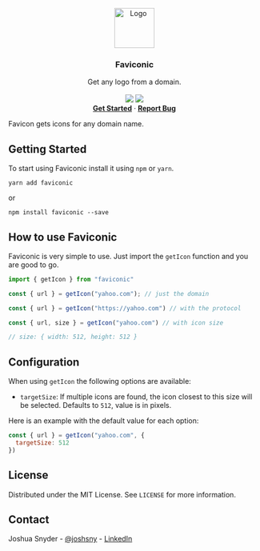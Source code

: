 <!-- PROJECT LOGO -->
<p align="center">
  <a href="https://github.com/joshsny/faviconic">
    <img src="https://i.ibb.co/N33NmB2/logo.png" alt="Logo" width="80" height="80">
  </a>

  <h3 align="center">Faviconic</h3>
  <p align="center">
    Get any logo from a domain.
    <br />
    <br />
    <img src="https://img.shields.io/github/stars/joshsny/faviconic.svg?style=for-the-badge">
    <img src="https://img.shields.io/github/license/joshsny/faviconic.svg?style=for-the-badge">
    <br />
    <a href="https://github.com/joshsny/faviconic#getting-started"><b>Get Started</b></a>
    ·
    <a href="https://github.com/joshsny/faviconic/issues"><b>Report Bug</b></a>
  </p>
</p>

<!-- GETTING STARTED -->

Favicon gets icons for any domain name.
## Getting Started

To start using Faviconic install it using `npm` or `yarn`.

`yarn add faviconic`

or

`npm install faviconic --save`

<!-- USAGE EXAMPLES -->

## How to use Faviconic


Faviconic is very simple to use. Just import the `getIcon` function and you are good to go.

```js
import { getIcon } from "faviconic"

const { url } = getIcon("yahoo.com"); // just the domain

const { url } = getIcon("https://yahoo.com") // with the protocol

const { url, size } = getIcon("yahoo.com") // with icon size

// size: { width: 512, height: 512 }
```


## Configuration

When using `getIcon` the following options are available:

-   `targetSize`: If multiple icons are found, the icon closest to this size will be selected. Defaults to `512`, value is in pixels.

Here is an example with the default value for each option:

```javascript
const { url } = getIcon("yahoo.com", {
  targetSize: 512
})
```

<!-- LICENSE -->

## License

Distributed under the MIT License. See `LICENSE` for more information.

<!-- CONTACT -->

## Contact

Joshua Snyder - [@joshsny](https://twitter.com/joshsny) - [LinkedIn](https://linkedin.com/in/joshsny)


<!-- MARKDOWN LINKS & IMAGES -->
<!-- https://www.markdownguide.org/basic-syntax/#reference-style-links -->

[contributors-shield]: https://img.shields.io/github/contributors/joshsny/faviconic.svg?style=for-the-badge
[contributors-url]: https://github.com/joshsny/faviconic/graphs/contributors
[forks-shield]: https://img.shields.io/github/forks/joshsny/faviconic.svg?style=for-the-badge
[forks-url]: https://github.com/joshsny/faviconic/network/members
[stars-shield]: https://img.shields.io/github/stars/joshsny/faviconic.svg?style=for-the-badge
[stars-url]: https://github.com/joshsny/faviconic/stargazers
[issues-shield]: https://img.shields.io/github/issues/joshsny/faviconic.svg?style=for-the-badge
[issues-url]: https://github.com/joshsny/faviconic/issues
[license-shield]: https://img.shields.io/github/license/joshsny/faviconic.svg?style=for-the-badge
[license-url]: https://github.com/joshsny/faviconic/blob/master/LICENSE.txt
[linkedin-shield]: https://img.shields.io/badge/-LinkedIn-black.svg?style=for-the-badge&logo=linkedin&colorB=555
[linkedin-url]: https://linkedin.com/in/joshsny


